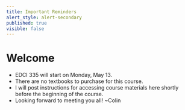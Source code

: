 ```yaml
---
title: Important Reminders
alert_style: alert-secondary
published: true
visible: false
---
```


# Welcome

- EDCI 335 will start on Monday, May 13.
- There are no textbooks to purchase for this course.
- I will post instructions for accessing course materials here shortly before the beginning of the course.
- Looking forward to meeting you all! ~Colin
